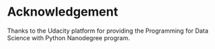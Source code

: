 














# Acknowledgement
Thanks to the Udacity platform for providing the Programming for Data Science with Python Nanodegree program.
